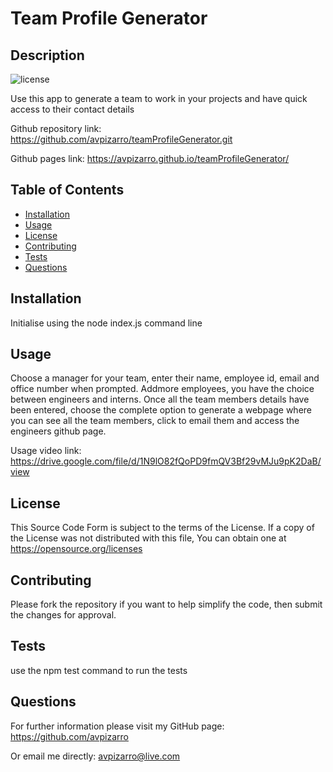# Team Profile Generator

  ## Description
  ![license](https://img.shields.io/badge/license-MIT-green.svg)

  Use this app to generate a team to work in your projects and have quick access to their contact details

Github repository link: https://github.com/avpizarro/teamProfileGenerator.git

Github pages link: https://avpizarro.github.io/teamProfileGenerator/

  ## Table of Contents

  * [Installation](#installation)
  * [Usage](#usage)
  * [License](#license)
  * [Contributing](#contributing)
  * [Tests](#tests)
  * [Questions](#questions)

  ## Installation
  Initialise using the node index.js command line

  ## Usage
  Choose a manager for your team, enter their name, employee id, email and office number when prompted. Addmore employees, you have the choice between engineers and interns. Once all the team members details have been entered, choose the complete option to generate a webpage where you can see all the team members, click to email them and access the engineers github page.

  Usage video link: https://drive.google.com/file/d/1N9lO82fQoPD9fmQV3Bf29vMJu9pK2DaB/view

  ## License
  This Source Code Form is subject to the terms of the  License. 
  If a copy of the License was not distributed with this file, You can obtain one at https://opensource.org/licenses

  ## Contributing
  Please fork the repository if you want to help simplify the code, then submit the changes for approval.

  ## Tests
  use the npm test command to run the tests

  ## Questions
  For further information please visit my GitHub page:
  https://github.com/avpizarro

  Or email me directly: avpizarro@live.com
  
